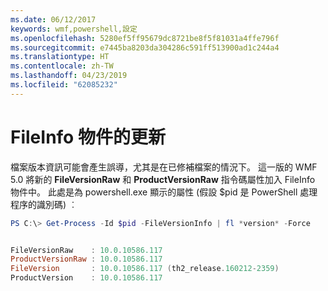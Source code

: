 ```yaml
---
ms.date: 06/12/2017
keywords: wmf,powershell,設定
ms.openlocfilehash: 5280ef5ff95679dc8721be8f5f81031a4ffe796f
ms.sourcegitcommit: e7445ba8203da304286c591ff513900ad1c244a4
ms.translationtype: HT
ms.contentlocale: zh-TW
ms.lasthandoff: 04/23/2019
ms.locfileid: "62085232"
---
```

# <a name="updates-to-fileinfo-object"></a>FileInfo 物件的更新
檔案版本資訊可能會產生誤導，尤其是在已修補檔案的情況下。 這一版的 WMF 5.0 將新的 **FileVersionRaw** 和 **ProductVersionRaw** 指令碼屬性加入 FileInfo 物件中。 此處是為 powershell.exe 顯示的屬性 (假設 $pid 是 PowerShell 處理程序的識別碼) ︰

```powershell
PS C:\> Get-Process -Id $pid -FileVersionInfo | fl *version* -Force


FileVersionRaw    : 10.0.10586.117
ProductVersionRaw : 10.0.10586.117
FileVersion       : 10.0.10586.117 (th2_release.160212-2359)
ProductVersion    : 10.0.10586.117
